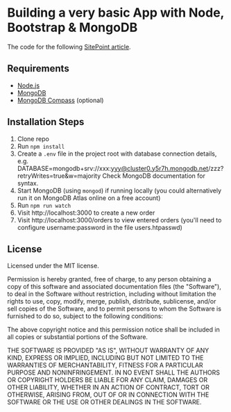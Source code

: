 # Building a very basic App with Node, Bootstrap & MongoDB

The code for the following [SitePoint article](https://www.sitepoint.com/build-simple-beginner-app-node-bootstrap-mongodb/).

## Requirements

* [Node.js](http://nodejs.org/)
* [MongoDB](https://www.mongodb.com/)
* [MongoDB Compass](https://www.mongodb.com/products/compass) (optional)

## Installation Steps

1. Clone repo
2. Run `npm install`
3. Create a `.env` file in the project root with database connection details, e.g. DATABASE=mongodb+srv://xxx:yyy@cluster0.y5r7h.mongodb.net/zzz?retryWrites=true&w=majority     Check MongoDB documentation for syntax.
4. Start MongoDB (using `mongod`) if running locally (you could alternatively run it on MongoDB Atlas online on a free account)
5. Run `npm run watch`
6. Visit http://localhost:3000 to create a new order
7. Visit http://localhost:3000/orders to view entered orders (you'll need to configure username:password in the file users.htpasswd)

## License

Licensed under the MIT license.

Permission is hereby granted, free of charge, to any person obtaining a copy of this software and associated documentation files (the "Software"), to deal in the Software without restriction, including without limitation the rights to use, copy, modify, merge, publish, distribute, sublicense, and/or sell copies of the Software, and to permit persons to whom the Software is furnished to do so, subject to the following conditions:

The above copyright notice and this permission notice shall be included in all copies or substantial portions of the Software.

THE SOFTWARE IS PROVIDED "AS IS", WITHOUT WARRANTY OF ANY KIND, EXPRESS OR IMPLIED, INCLUDING BUT NOT LIMITED TO THE WARRANTIES OF MERCHANTABILITY, FITNESS FOR A PARTICULAR PURPOSE AND NONINFRINGEMENT. IN NO EVENT SHALL THE AUTHORS OR COPYRIGHT HOLDERS BE LIABLE FOR ANY CLAIM, DAMAGES OR OTHER LIABILITY, WHETHER IN AN ACTION OF CONTRACT, TORT OR OTHERWISE, ARISING FROM, OUT OF OR IN CONNECTION WITH THE SOFTWARE OR THE USE OR OTHER DEALINGS IN THE SOFTWARE.
